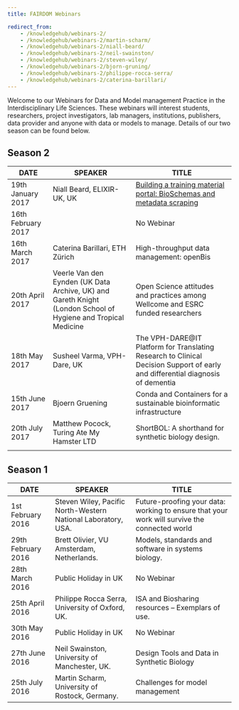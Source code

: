 ```yaml
---
title: FAIRDOM Webinars

redirect_from:
    - /knowledgehub/webinars-2/
    - /knowledgehub/webinars-2/martin-scharm/
    - /knowledgehub/webinars-2/niall-beard/
    - /knowledgehub/webinars-2/neil-swainston/
    - /knowledgehub/webinars-2/steven-wiley/
    - /knowledgehub/webinars-2/bjorn-gruning/
    - /knowledgehub/webinars-2/philippe-rocca-serra/
    - /knowledgehub/webinars-2/caterina-barillari/
---
```



Welcome to our Webinars for Data and Model management Practice in the Interdisciplinary Life Sciences. These webinars will interest students, researchers, project investigators, lab managers, institutions, publishers, data provider and anyone with data or models to manage. Details of our two season can be found below.

## Season 2
                                      
| DATE               | SPEAKER                                                                                                     | TITLE                                                                                                                          |
|--------------------|---------------------------------------------------------------------------------------------------------------|------------------------|
| 19th January 2017  | Niall Beard, ELIXIR-UK, UK                                                                                    | [Building a training material portal: BioSchemas and metadata scraping](https://www.youtube.com/watch?v=Ffbl_6p_MRQ&t=2s)                                                          |   |
| 16th February 2017 |                                                                                                               | No Webinar                                                                                                                     |
| 16th March 2017    | Caterina Barillari, ETH Zürich                                                                                | High-throughput data management: openBis                                                                                       |
| 20th April 2017    | Veerle Van den Eynden (UK Data Archive, UK) and Gareth Knight (London School of Hygiene and Tropical Medicine | Open Science attitudes and practices among Wellcome and ESRC funded researchers                                                |   |
| 18th May 2017      | Susheel Varma, VPH-Dare, UK                                                                                   | The VPH-DARE@IT Platform for Translating Research to Clinical Decision Support of early and differential diagnosis of dementia |   |
| 15th June 2017     | Bjoern Gruening                                                                                               | Conda and Containers for a sustainable bioinformatic infrastructure                                                            |   |
| 20th July 2017     | Matthew Pocock, Turing Ate My Hamster LTD                                                                     | ShortBOL: A shorthand for synthetic biology design.                                                                            |
|                    |                                                                                                               |


## Season 1

| DATE               	| SPEAKER                                                       	| TITLE                                                                                        	|
|--------------------	|---------------------------------------------------------------	|----------------------------------------------------------------------------------------------	|
| 1st February 2016  	| Steven Wiley, Pacific North-Western National Laboratory, USA. 	| Future-proofing your data: working to ensure that your work will survive the connected world 	|
| 29th February 2016 	| Brett Olivier, VU Amsterdam, Netherlands.                     	| Models, standards and software in systems biology.                                           	|
| 28th March 2016    	| Public Holiday in UK                                          	|  No Webinar                                                                                  	|
| 25th April 2016    	| Philippe Rocca Serra, University of Oxford, UK.               	| ISA and Biosharing resources – Exemplars of use.                                             	|
| 30th May 2016      	| Public Holiday in UK                                          	|  No Webinar                                                                                  	|
| 27th June 2016     	| Neil Swainston, University of Manchester, UK.                 	| Design Tools and Data in Synthetic Biology                                                   	|
| 25th July 2016     	| Martin Scharm, University of Rostock, Germany.                	| Challenges for model management                                                              	|

